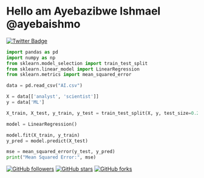 # Hello am Ayebazibwe Ishmael @ayebaishmo
[![Twitter Badge](https://img.shields.io/badge/-@ayebaishmo-1ca0f1?style=flat-square&labelColor=1ca0f1&logo=twitter&logoColor=white&link=https://twitter.com/ishmo256)](https://twitter.com/ishmo256)

```python
import pandas as pd
import numpy as np
from sklearn.model_selection import train_test_split
from sklearn.linear_model import LinearRegression
from sklearn.metrics import mean_squared_error

data = pd.read_csv("AI.csv")

X = data[['analyst', 'scientist']]
y = data['ML']

X_train, X_test, y_train, y_test = train_test_split(X, y, test_size=0.2, random_state=42)

model = LinearRegression()

model.fit(X_train, y_train)
y_pred = model.predict(X_test)

mse = mean_squared_error(y_test, y_pred)
print("Mean Squared Error:", mse)


```
[![GitHub followers](https://img.shields.io/github/followers/?label=Followers&style=social)](https://github.com/ayebaishmo)
[![GitHub stars](https://img.shields.io/github/stars/your_username/your_repo?style=social)](https://github.com/ayebaishmo/your_repo)
[![GitHub forks](https://img.shields.io/github/forks/your_username/your_repo?style=social)](https://github.com/ayebaishmo/your_repo)




